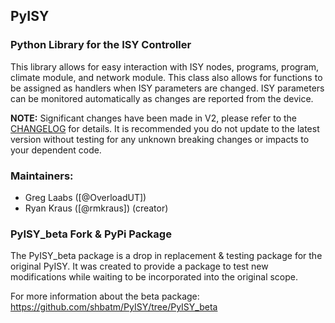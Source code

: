 ## PyISY

### Python Library for the ISY Controller

This library allows for easy interaction with ISY nodes, programs, program,
climate module, and network module. This class also allows for functions to be
assigned as handlers when ISY parameters are changed. ISY parameters can be
monitored automatically as changes are reported from the device.

**NOTE:** Significant changes have been made in V2, please refer to the [CHANGELOG](CHANGELOG.md) for details. It is recommended you do not update  to the latest version without testing for any unknown breaking changes or impacts to your dependent code.


### Maintainers:

* Greg Laabs ([@OverloadUT])
* Ryan Kraus ([@rmkraus]) (creator)

### PyISY_beta Fork & PyPi Package

The PyISY_beta package is a drop in replacement & testing package for the original PyISY.  It was created to provide a package to test new modifications while waiting to be incorporated into the original scope.

For more information about the beta package: https://github.com/shbatm/PyISY/tree/PyISY_beta